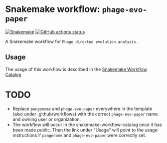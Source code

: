 # Snakemake workflow: `phage-evo-paper`

[![Snakemake](https://img.shields.io/badge/snakemake-≥6.3.0-brightgreen.svg)](https://snakemake.github.io)
[![GitHub actions status](https://github.com/pangenome/phage-evo-paper/workflows/Tests/badge.svg?branch=main)](https://github.com/pangenome/phage-evo-paper/actions?query=branch%3Amain+workflow%3ATests)


A Snakemake workflow for `Phage directed evolution analysis.`


## Usage

The usage of this workflow is described in the [Snakemake Workflow Catalog](https://snakemake.github.io/snakemake-workflow-catalog/?usage=pangenome%2Fphage-evo-paper).

# TODO

* Replace `pangenome` and `phage-evo-paper` everywhere in the template (also under .github/workflows) with the correct `phage-evo-paper` name and owning user or organization.
* The workflow will occur in the snakemake-workflow-catalog once it has been made public. Then the link under "Usage" will point to the usage instructions if `pangenome` and `phage-evo-paper` were correctly set.
